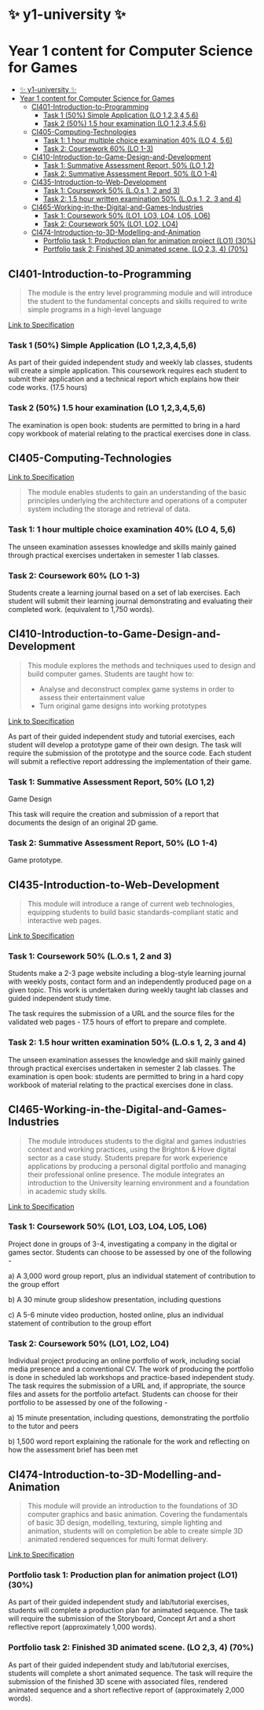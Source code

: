 # :sparkles: y1-university :sparkles:
# Year 1 content for Computer Science for Games

* [:sparkles: y1-university :sparkles:](#sparkles-y1-university-sparkles)
* [Year 1 content for Computer Science for Games](#year-1-content-for-computer-science-for-games)
  * [CI401-Introduction-to-Programming](#ci401-introduction-to-programming)
    * [Task 1 (50%) Simple Application (LO 1,2,3,4,5,6)](#task-1-50-simple-application-lo-123456)
    * [Task 2 (50%) 1.5 hour examination (LO 1,2,3,4,5,6)](#task-2-50-15-hour-examination-lo-123456)
  * [CI405-Computing-Technologies](#ci405-computing-technologies)
    * [Task 1: 1 hour multiple choice examination 40% (LO 4, 5,6)](#task-1-1-hour-multiple-choice-examination-40-lo-4-56)
    * [Task 2: Coursework 60% (LO 1-3)](#task-2-coursework-60-lo-1-3)
  * [CI410-Introduction-to-Game-Design-and-Development](#ci410-introduction-to-game-design-and-development)
    * [Task 1: Summative Assessment Report, 50% (LO 1,2)](#task-1-summative-assessment-report-50-lo-12)
    * [Task 2: Summative Assessment Report, 50% (LO 1-4)](#task-2-summative-assessment-report-50-lo-1-4)
  * [CI435-Introduction-to-Web-Development](#ci435-introduction-to-web-development)
    * [Task 1: Coursework 50% (L.O.s 1, 2 and 3)](#task-1-coursework-50-los-1-2-and-3)
    * [Task 2: 1.5 hour written examination 50% (L.O.s 1, 2, 3 and 4)](#task-2-15-hour-written-examination-50-los-1-2-3-and-4)
  * [CI465-Working-in-the-Digital-and-Games-Industries](#ci465-working-in-the-digital-and-games-industries)
    * [Task 1: Coursework 50% (LO1, LO3, LO4, LO5, LO6)](#task-1-coursework-50-lo1-lo3-lo4-lo5-lo6)
    * [Task 2: Coursework 50% (LO1, LO2, LO4)](#task-2-coursework-50-lo1-lo2-lo4)
  * [CI474-Introduction-to-3D-Modelling-and-Animation](#ci474-introduction-to-3d-modelling-and-animation)
    * [Portfolio task 1: Production plan for animation project (LO1) (30%)](#portfolio-task-1-production-plan-for-animation-project-lo1-30)
    * [Portfolio task 2: Finished 3D animated scene. (LO 2,3, 4) (70%)](#portfolio-task-2-finished-3d-animated-scene-lo-23-4-70)

## CI401-Introduction-to-Programming

[comment]: <> (//NOTE: Introduction to Programming)

> The module is the entry level programming module and will introduce the student to the fundamental concepts and skills required to write simple programs in a high-level language

[Link to Specification](CI401-Introduction-to-Programming/CI401-Specification.pdf)

### Task 1 (50%) Simple Application (LO 1,2,3,4,5,6)

As part of their guided independent study and weekly lab classes, students will create a simple application. This coursework requires each student to submit their application and a technical report which explains how their code works. (17.5 hours)

### Task 2 (50%) 1.5 hour examination (LO 1,2,3,4,5,6)

The examination is open book: students are permitted to bring in a hard
copy workbook of material relating to the practical exercises done in
class.

## CI405-Computing-Technologies

[Link to Specification](CI405-Computing-Technologies/CI405-Specification.pdf)

[comment]: <> (//NOTE: Computing Technologies)

> The module enables students to gain an understanding of the basic principles underlying the architecture and operations of a computer system including the storage and retrieval of data.

### Task 1: 1 hour multiple choice examination 40% (LO 4, 5,6)

The unseen examination assesses knowledge and skills mainly gained
through practical exercises undertaken in semester 1 lab classes.

### Task 2: Coursework 60% (LO 1-3)

Students create a learning journal based on a set of lab exercises.
Each student will submit their learning journal demonstrating and
evaluating their completed work. (equivalent to 1,750 words).

## CI410-Introduction-to-Game-Design-and-Development

[comment]: <> (//NOTE: Introduction to Game Design and Development)

> This module explores the methods and techniques used to design and build computer games. Students are taught how to:
> - Analyse and deconstruct complex game systems in order to assess their entertainment value
> - Turn original game designs into working prototypes

[Link to Specification](CI410-Introduction-to-Game-Design-and-Development/CI410-Specification.pdf)

As part of their guided independent study and tutorial exercises, each student will develop a prototype game of their own design. The task will require the submission of the prototype and the source code. Each student will submit a reflective report addressing the implementation of their game.

### Task 1: Summative Assessment Report, 50% (LO 1,2)

Game Design

This task will require the creation and submission of a report that documents the design of an original 2D game.

### Task 2: Summative Assessment Report, 50% (LO 1-4)

Game prototype.

## CI435-Introduction-to-Web-Development

[comment]: <> (//NOTE: Introduction to Web Development)

> This module will introduce a range of current web technologies, equipping students to build basic standards-compliant static and interactive web pages.

[Link to Specification](CI435-Introduction-to-Web-Development/CI435-Specification.pdf)

### Task 1: Coursework 50% (L.O.s 1, 2 and 3)

Students make a 2-3 page website including a blog-style learning journal with weekly posts, contact form and an independently produced page on a given topic. This work is undertaken during weekly taught lab classes and guided independent study time.

The task requires the submission of a URL and the source files for the validated web pages - 17.5 hours of effort to prepare and complete.

### Task 2: 1.5 hour written examination 50% (L.O.s 1, 2, 3 and 4)

The unseen examination assesses the knowledge and skill mainly
gained through practical exercises undertaken in semester 2 lab
classes. The examination is open book: students are permitted to bring
in a hard copy workbook of material relating to the practical exercises
done in class.

## CI465-Working-in-the-Digital-and-Games-Industries

[comment]: <> (//NOTE: Working in the Digital and Games Industries)

> The module introduces students to the digital and games industries context and working practices, using the Brighton & Hove digital sector as a case study. Students prepare for work experience applications by producing a personal digital portfolio and managing their professional online presence. The module integrates an introduction to the University learning environment and a foundation in academic study skills.

[Link to Specification](CI465-Working-in-the-Digital-and-Games-Industries/CI465-Specification.pdf)

### Task 1: Coursework 50% (LO1, LO3, LO4, LO5, LO6)

Project done in groups of 3-4, investigating a company in the digital or games sector. Students can choose to be assessed by one of the following -

a) A 3,000 word group report, plus an individual statement of
contribution to the group effort

b) A 30 minute group slideshow presentation, including questions

c) A 5-6 minute video production, hosted online, plus an individual
statement of contribution to the group effort

### Task 2: Coursework 50% (LO1, LO2, LO4)

Individual project producing an online portfolio of work, including social media presence and a conventional CV. The work of producing the portfolio is done in scheduled lab workshops and practice-based independent study. The task requires the submission of a URL and, if appropriate, the source files and assets for the portfolio artefact. Students can choose for their portfolio to be assessed by one of the following -

a) 15 minute presentation, including questions, demonstrating the
portfolio to the tutor and peers

b) 1,500 word report explaining the rationale for the work and
reflecting on how the assessment brief has been met

## CI474-Introduction-to-3D-Modelling-and-Animation

[comment]: <> (//NOTE: Introduction to 3D Modelling and Animation)

> This module will provide an introduction to the foundations of 3D computer graphics and basic animation. Covering the fundamentals of basic 3D design, modelling, texturing, simple lighting and animation, students will on completion be able to create simple 3D animated rendered sequences for multi format delivery.

[Link to Specification](CI474-Introduction-to-3D-Modelling-and-Animation/CI474-Specification.pdf)

### Portfolio task 1: Production plan for animation project (LO1) (30%)

As part of their guided independent study and lab/tutorial exercises, students will complete a production plan for animated sequence. The task will require the submission of the Storyboard, Concept Art and a short reflective report (approximately 1,000 words).

### Portfolio task 2: Finished 3D animated scene. (LO 2,3, 4) (70%)

As part of their guided independent study and lab/tutorial exercises, students will complete a short animated sequence. The task will require the submission of the finished 3D scene with associated files, rendered animated sequence and a short reflective report of (approximately 2,000 words).
